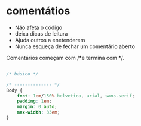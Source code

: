 # comentátios 
* Não afeta o código 
* deixa dicas de leitura 
* Ajuda outros a enetenderem 
* Nunca esqueça de fechar um comentário aberto 

Comentários começam com /*e termina com */.

```CSS

/* básico */

/* -------------- */
Body {
    font: 1em/150% helvetica, arial, sans-serif;
    padding: 1em;
    margin: 0 auto;
    max-width: 33em;
}